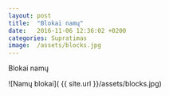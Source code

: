 ```yaml
---
layout: post
title:  "Blokai namų"
date:   2016-11-06 12:36:02 +0200
categories: Supratimas
image:  /assets/blocks.jpg
---
```

Blokai namų

![Namų blokai]( {{ site.url }}/assets/blocks.jpg)

